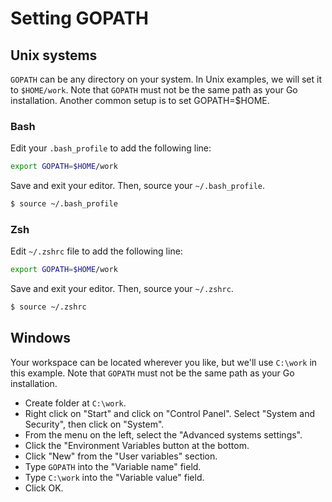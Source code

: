 # Setting GOPATH

## Unix systems

`GOPATH` can be any directory on your system. In Unix examples, we will set it to `$HOME/work`. Note that `GOPATH` must not be the same path as your Go installation. Another common setup is to set GOPATH=$HOME.

### Bash

Edit your `.bash_profile` to add the following line:
```bash
export GOPATH=$HOME/work
```

Save and exit your editor. Then, source your `~/.bash_profile`.
```bash
$ source ~/.bash_profile
```

### Zsh

Edit `~/.zshrc` file to add the following line:

```bash
export GOPATH=$HOME/work
```
Save and exit your editor. Then, source your `~/.zshrc`.
```bash
$ source ~/.zshrc
```

## Windows

Your workspace can be located wherever you like,
but we'll use `C:\work` in this example.
Note that `GOPATH` must not be the same path as your Go installation.

* Create folder at `C:\work`.
* Right click on "Start" and click on "Control Panel". Select "System and Security", then click on "System".
* From the menu on the left, select the "Advanced systems settings".
* Click the "Environment Variables button at the bottom.
* Click "New" from the "User variables" section.
* Type `GOPATH` into the "Variable name" field.
* Type `C:\work` into the "Variable value" field.
* Click OK.


